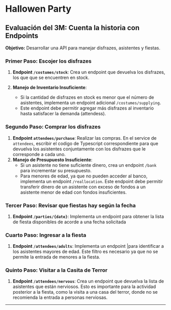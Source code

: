 
# Hallowen Party
## Evaluación del 3M: Cuenta la historia con Endpoints

**Objetivo:** Desarrollar una API para manejar disfrazes, asistentes y fiestas.

### Primer Paso: Escojer los disfrazes

1. **Endpoint `/costumes/stock`**: Crea un endpoint que devuelva los disfrazes, los que que se encuentren en stock.

2. **Manejo de Inventario Insuficiente**:
    - Si la cantidad de disfrazes en stock es menor que el número de asistentes, implementa un endpoint adicional `/costumes/supplying`.
    - Este endpoint debe permitir agregar más disfrazes al inventario hasta satisfacer la demanda (attendess).

### Segundo Paso: Comprar los disfrazes

1. **Endpoint `attendees/purchase`**: Realizar las compras. En el service de `attendees`, escribir el codigo de Typescript correspondiente para que devuelva los asistentes conjuntamente con los disfrazes que le corresponde a cada uno.
2. **Manejo de Presupuesto Insuficiente**:
    - Si un asistente no tiene suficiente dinero, crea un endpoint `/bank` para incrementar su presupuesto.
    - Para menores de edad, ya que no pueden acceder al banco, implementa un endpoint `/reallocation`. Este endpoint debe permitir transferir dinero de un asistente con exceso de fondos a un asistente menor de edad con fondos insuficientes.

### Tercer Paso: Revisar que fiestas hay según la fecha

1. **Endpoint `/parties/{date}`**: Implementa un endpoint para obtener la lista de fiesta disponibles de acorde a una fecha solicitada

### Cuarto Paso: Ingresar a la fiesta

1. **Endpoint `/attendees/adults`**: Implementa un endpoint |para identificar a los asistentes mayores de edad. Este filtro es necesario ya que no se permite la entrada de menores a la fiesta.

### Quinto Paso: Visitar a la Casita de Terror

1. **Endpoint `/attendees/nervous`**: Crea un endpoint que devuelva la lista de asistentes que están nerviosos. Esto es importante para la actividad posterior a la fiesta, como la visita a una casa del terror, donde no se recomienda la entrada a personas nerviosas.

---
